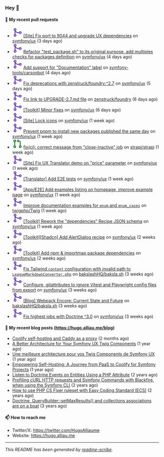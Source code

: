 ### Hey 👋

#### 👷 My recent pull requests

- ![](./assets/pr-merged.svg) [[Site] Fix port to 9044 and upgrade UX dependencies](https://github.com/symfony/ux/pull/3093) on [symfony/ux](https://github.com/symfony/ux) (3 days ago)
- ![](./assets/pr-merged.svg) [ Refactor &#34;test_package.sh&#34; to its original purpose, add multiples checks for packages definition](https://github.com/symfony/ux/pull/3090) on [symfony/ux](https://github.com/symfony/ux) (4 days ago)
- ![](./assets/pr-merged.svg) [Add support for &#34;Documentation&#34; label](https://github.com/symfony-tools/carsonbot/pull/276) on [symfony-tools/carsonbot](https://github.com/symfony-tools/carsonbot) (4 days ago)
- ![](./assets/pr-merged.svg) [Fix deprecations with zenstruck/foundry:^2.7](https://github.com/symfony/ux/pull/3089) on [symfony/ux](https://github.com/symfony/ux) (5 days ago)
- ![](./assets/pr-merged.svg) [Fix link to UPGRADE-2.7.md file](https://github.com/zenstruck/foundry/pull/978) on [zenstruck/foundry](https://github.com/zenstruck/foundry) (6 days ago)
- ![](./assets/pr-merged.svg) [[Toolkit] Minor fixes](https://github.com/symfony/ux/pull/3085) on [symfony/ux](https://github.com/symfony/ux) (6 days ago)
- ![](./assets/pr-merged.svg) [[Site] Lock icons](https://github.com/symfony/ux/pull/3084) on [symfony/ux](https://github.com/symfony/ux) (1 week ago)
- ![](./assets/pr-merged.svg) [ Prevent pnpm to install new packages published the same day](https://github.com/symfony/ux/pull/3083) on [symfony/ux](https://github.com/symfony/ux) (1 week ago)
- ![](./assets/pr-open.svg) [fix(ci): correct message from &#34;close-inactive&#34; job](https://github.com/strapi/strapi/pull/24391) on [strapi/strapi](https://github.com/strapi/strapi) (1 week ago)
- ![](./assets/pr-merged.svg) [[Site] Fix UX Translator demo on &#34;price&#34; parameter](https://github.com/symfony/ux/pull/3081) on [symfony/ux](https://github.com/symfony/ux) (1 week ago)
- ![](./assets/pr-merged.svg) [[Translator] Add E2E tests](https://github.com/symfony/ux/pull/3080) on [symfony/ux](https://github.com/symfony/ux) (1 week ago)
- ![](./assets/pr-merged.svg) [[App/E2E] Add examples listing on homepage, improve example page](https://github.com/symfony/ux/pull/3078) on [symfony/ux](https://github.com/symfony/ux) (1 week ago)
- ![](./assets/pr-merged.svg) [Improve documentation examples for `enum` and `enum_cases`](https://github.com/twigphp/Twig/pull/4690) on [twigphp/Twig](https://github.com/twigphp/Twig) (1 week ago)
- ![](./assets/pr-merged.svg) [[Toolkit] Rework the &#34;dependencies&#34; Recipe JSON schema](https://github.com/symfony/ux/pull/3076) on [symfony/ux](https://github.com/symfony/ux) (1 week ago)
- ![](./assets/pr-merged.svg) [[Toolkit][Shadcn] Add AlertDialog recipe](https://github.com/symfony/ux/pull/3073) on [symfony/ux](https://github.com/symfony/ux) (2 weeks ago)
- ![](./assets/pr-merged.svg) [[Toolkit] Add npm &amp; importmap package dependencies](https://github.com/symfony/ux/pull/3071) on [symfony/ux](https://github.com/symfony/ux) (2 weeks ago)
- ![](./assets/pr-merged.svg) [Fix Tailwind `content` configuration with invalid path to `LeagueMarkdownConverter.php`](https://github.com/bakslashHQ/baksla.sh/pull/98) on [bakslashHQ/baksla.sh](https://github.com/bakslashHQ/baksla.sh) (3 weeks ago)
- ![](./assets/pr-merged.svg) [ Configure .gitattributes to ignore Vitest and Playwright config files from export](https://github.com/symfony/ux/pull/3062) on [symfony/ux](https://github.com/symfony/ux) (3 weeks ago)
- ![](./assets/pr-merged.svg) [[Blog] Webpack Encore: Current State and Future](https://github.com/bakslashHQ/baksla.sh/pull/97) on [bakslashHQ/baksla.sh](https://github.com/bakslashHQ/baksla.sh) (3 weeks ago)
- ![](./assets/pr-merged.svg) [ Fix highest jobs with Doctrine ^3.0](https://github.com/symfony/ux/pull/3059) on [symfony/ux](https://github.com/symfony/ux) (3 weeks ago)

#### 📜 My recent blog posts (https://hugo.alliau.me/blog)

- [Coolify self-hosting and Caddy as a proxy](https://hugo.alliau.me/blog/posts/coolify-self-hosting-and-caddy-as-a-proxy) (2 months ago)
- [A Better Architecture for Your Symfony UX Twig Components](https://hugo.alliau.me/blog/posts/a-better-architecture-for-your-symfony-ux-twig-components) (1 year ago)
- [Une meilleure architecture pour vos Twig Components de Symfony UX](https://hugo.alliau.me/blog/posts/une-meilleure-architecture-pour-vous-twig-components-de-symfony-ux) (1 year ago)
- [Empowering Self-Hosting: A Journey from PaaS to Coolify for Symfony Projects](https://hugo.alliau.me/blog/posts/empowering-self-hosting-a-journey-from-paas-to-coolify-for-symfony-projects) (1 year ago)
- [Listen to Doctrine Events on Entities Using a PHP Attribute](https://hugo.alliau.me/blog/posts/2023-11-12-listen-to-doctrine-events-on-entities-using-a-php-attribute) (2 years ago)
- [Profiling cURL HTTP requests and Symfony Commands with Blackfire, when using the Symfony CLI](https://hugo.alliau.me/blog/posts/2023-10-21-profiling-curl-http-requests-and-symfony-commands-with-blackfire-when-using-the-symfony-cli) (2 years ago)
- [How to use PHP CS Fixer ruleset with Easy Coding Standard (ECS)](https://hugo.alliau.me/blog/posts/2023-07-19-how-to-use-php-cs-fixer-ruleset-with-easy-coding-standard) (2 years ago)
- [Doctrine, QueryBuilder::setMaxResults() and collections associations are on a boat](https://hugo.alliau.me/blog/posts/2022-01-07-doctrine-querybuilder-setmaxresults-and-collections-associations-are-on-a-boat) (3 years ago)

#### 📫 How to reach me

- Twitter/X: https://twitter.com/HugoAlliaume
- Website: https://hugo.alliau.me

---

_This README has been generated by [readme-scribe](https://github.com/muesli/readme-scribe/)_.

